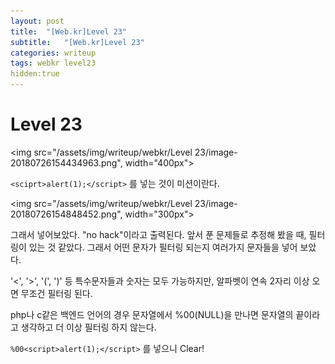 ```yaml
---
layout: post
title:  "[Web.kr]Level 23"
subtitle:   "[Web.kr]Level 23"
categories: writeup
tags: webkr level23
hidden:true
---
```


# Level 23

<img src="/assets/img/writeup/webkr/Level 23/image-20180726154434963.png", width="400px">

`<sciprt>alert(1);</script>` 를 넣는 것이 미션이란다. 



<img src="/assets/img/writeup/webkr/Level 23/image-20180726154848452.png", width="300px">

그래서 넣어보았다. "no hack"이라고 출력된다. 앞서 푼 문제들로 추정해 봤을 때, 필터링이 있는 것 같았다. 그래서 어떤 문자가 필터링 되는지 여러가지 문자들을 넣어 보았다.

'<', '>', '(', ')' 등 특수문자들과 숫자는 모두 가능하지만, 알파벳이 연속 2자리 이상 오면 무조건 필터링 된다.

php나 c같은 백엔드 언어의 경우 문자열에서 %00(NULL)을 만나면 문자열의 끝이라고 생각하고 더 이상 필터링 하지 않는다.



`%00<script>alert(1);</script>` 를 넣으니 Clear!


